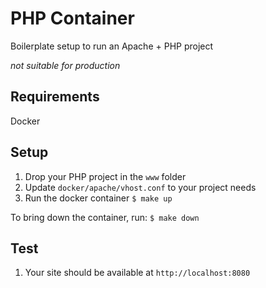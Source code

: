 # PHP Container

Boilerplate setup to run an Apache + PHP project

_not suitable for production_

## Requirements

Docker

## Setup

1. Drop your PHP project in the `www` folder
2. Update `docker/apache/vhost.conf` to your project needs
3. Run the docker container `$ make up`

To bring down the container, run: `$ make down`

## Test

1. Your site should be available at `http://localhost:8080`

